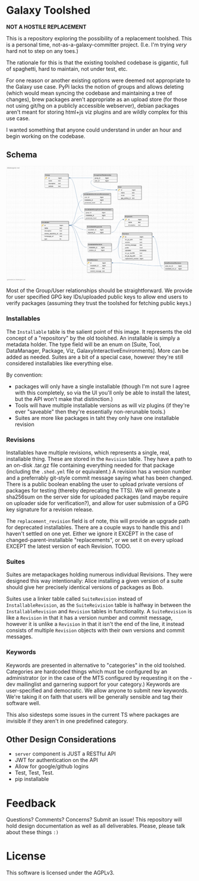 # Galaxy Toolshed

**NOT A HOSTILE REPLACEMENT**

This is a repository exploring the possibility of a replacement toolshed. This
is a personal time, not-as-a-galaxy-committer project. (I.e. I'm trying *very*
hard not to step on any toes.)

The rationale for this is that the existing toolshed codebase is gigantic, full
of spaghetti, hard to maintain, not under test, etc.

For one reason or another existing options were deemed not appropriate to the
Galaxy use case. PyPi lacks the notion of groups and allows deleting (which
would mean syncing the codebase and maintaining a tree of changes), brew
packages aren't appropriate as an upload store (for those not using git/hg on a
publicly accessible webserver), debian packages aren't meant for storing
html+js viz plugins and are wildly complex for this use case.

I wanted something that anyone could understand in under an hour and begin
working on the codebase.

## Schema

![Toolshed Schema](img/schema.png)

Most of the Group/User relationships should be straightforward. We provide for
user specified GPG key IDs/uploaded public keys to allow end users to verify
packages (assuming they trust the toolshed for fetching public keys.)

### Installables

The `Installable` table is the salient point of this image. It represents the
old concept of a "repository" by the old toolshed. An installable is simply a
metadata holder. The type field will be an enum on [Suite, Tool, DataManager,
Package, Viz, GalaxyInteractiveEnvironments]. More can be added as needed.
Suites are a bit of a special case, however they're still considered
installables like everything else.

By convention:

- packages will only have a single installable (though I'm not sure I agree
  with this completely, so via the UI you'll only be able to install the
  latest, but the API won't make that distinction.)
- Tools will have multiple installable versions as will viz plugins (if they're
  ever "saveable" then they're essentially non-rerunable tools.)
- Suites are more like packages in taht they only have one installable revision


### Revisions

Installables have multiple revisions, which represents a single, real,
installable thing. These are stored in the `Revision` table. They have a path
to an on-disk .tar.gz file containing everything needed for that package
(including the `.shed.yml` file or equivalent.) A revision has a version number
and a preferrably git-style commit message saying what has been changed. There
is a public boolean enabling the user to upload private versions of packages
for testing (thereby deprecating the TTS). We will generate a sha256sum on the
server side for uploaded packages (and maybe require on uploader side for
verification?), and allow for user submission of a GPG key signature for a
revision release.

The `replacement_revision` field is of note, this will provide an upgrade path
for deprecated installables. There are a couple ways to handle this and I
haven't settled on one yet. Either we ignore it EXCEPT in the case of
changed-parent-installable "replacements", or we set it on every upload EXCEPT
the latest version of each Revision. TODO.

### Suites

Suites are metapackages holding numerous individual Revisions. They were
designed this way intentionally: Alice installing a given version of a suite
should give her precisely identical versions of packages as Bob.

Suites use a linker table called `SuiteRevision` instead of
`InstallableRevision`, as the `SuiteReivision` table is halfway in between the
`InstallableRevision` and `Revision` tables in functionality. A `SuiteRevision`
is like a `Revision` in that it has a version number and commit message,
however it is unlike a `Revision` in that it isn't the end of the line, it
instead consists of multiple `Revision` objects with their own versions and
commit messages.

### Keywords

Keywords are presented in alternative to "categories" in the old toolshed.
Categories are hardcoded things which must be configured by an administrator
(or in the case of the MTS configured by requesting it on the -dev mailinglist
and garnering support for your category.) Keywords are user-specified and
democratic. We allow anyone to submit new keywords. We're taking it on faith
that users will be generally sensible and tag their software well.

This also sidesteps some issues in the current TS where packages are invisible
if they aren't in one predefined category.

## Other Design Considerations

- `server` component is JUST a RESTful API
- JWT for authentication on the API
- Allow for google/github logins
- Test, Test, Test.
- pip installable

# Feedback

Questions? Comments? Concerns? Submit an issue! This repository will hold
design documentation as well as all deliverables. Please, please talk about
these things `:)`

# License

This software is licensed under the AGPLv3.
